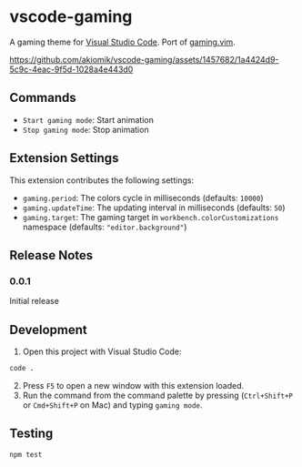 # vscode-gaming

A gaming theme for [Visual Studio Code](https://azure.microsoft.com/en-us/products/visual-studio-code).
Port of [gaming.vim](https://github.com/high-moctane/gaming.vim).

https://github.com/akiomik/vscode-gaming/assets/1457682/1a4424d9-5c9c-4eac-9f5d-1028a4e443d0

## Commands

* `Start gaming mode`: Start animation
* `Stop gaming mode`: Stop animation

## Extension Settings

This extension contributes the following settings:

* `gaming.period`: The colors cycle in milliseconds (defaults: `10000`)
* `gaming.updateTime`: The updating interval in milliseconds (defaults: `50`)
* `gaming.target`: The gaming target in `workbench.colorCustomizations` namespace (defaults: `"editor.background"`)

## Release Notes

### 0.0.1

Initial release

## Development

1. Open this project with Visual Studio Code:

```bash
code .
```

2. Press `F5` to open a new window with this extension loaded.
3. Run the command from the command palette by pressing (`Ctrl+Shift+P` or `Cmd+Shift+P` on Mac) and typing `gaming mode`.

## Testing

```bash
npm test
```

